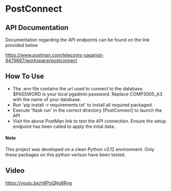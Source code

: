 ﻿# PostConnect

## API Documentation
Documentation regarding the API endpoints can be found on the link provided below

https://www.postman.com/telecoms-saganist-9479667/workspace/postconnect

## How To Use
- The .env file contains the url used to connect to the database. $PASSWORD is your local pgadmin password. Replace COMP3005_A3 with the name of your database.
- Run 'pip install -r requirements.txt' to install all required packaged.
- Execute 'flask run' in the correct directory [PostConnect] to launch the API
- Visit the above PostMan link to test the API connection. Ensure the setup endpoint has been called to apply the inital data.

#### Note
This project was developed on a clean Python v3.12 environment. Only these packages on this python verison have been tested.

## Video
https://youtu.be/n8PoQNg8Ryg
